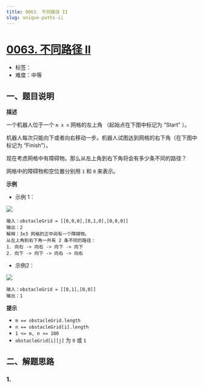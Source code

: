 ```yaml
---
title: 0063. 不同路径 II
slug: unique-paths-ii
---
```


# [0063. 不同路径 II](https://leetcode.cn/problems/unique-paths-ii/)

- 标签：
- 难度：中等

## 一、题目说明

**描述**

一个机器人位于一个 `m x n` 网格的左上角 （起始点在下图中标记为 “Start” ）。

机器人每次只能向下或者向右移动一步。机器人试图达到网格的右下角（在下图中标记为 “Finish”）。

现在考虑网格中有障碍物。那么从左上角到右下角将会有多少条不同的路径？

网格中的障碍物和空位置分别用 `1` 和 `0` 来表示。

**示例**

* 示例 1：

![](https://cdn.jsdelivr.net/gh/wecdn/img_0/2023/202304221605283.jpg)

```text
输入：obstacleGrid = [[0,0,0],[0,1,0],[0,0,0]]
输出：2
解释：3x3 网格的正中间有一个障碍物。
从左上角到右下角一共有 2 条不同的路径：
1. 向右 -> 向右 -> 向下 -> 向下
2. 向下 -> 向下 -> 向右 -> 向右
```

* 示例2：

![](https://cdn.jsdelivr.net/gh/wecdn/img_0/2023/202304221606931.jpg)

```text
输入：obstacleGrid = [[0,1],[0,0]]
输出：1
```

**提示**

* `m == obstacleGrid.length`
* `n == obstacleGrid[i].length`
* `1 <= m, n <= 100`
* `obstacleGrid[i][j]` 为 `0` 或 `1`

## 二、解题思路

### 1.

